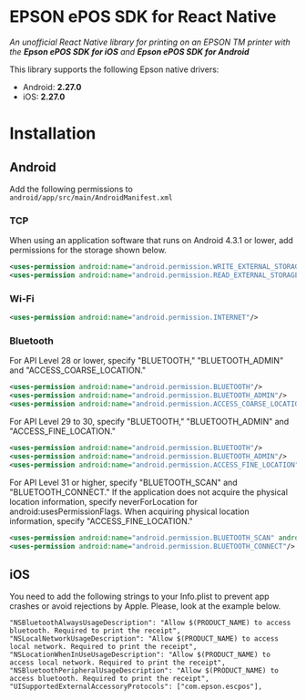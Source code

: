 # EPSON ePOS SDK for React Native

_An unofficial React Native library for printing on an EPSON TM printer with the <strong>Epson ePOS SDK for iOS</strong> and <strong>Epson ePOS SDK for Android</strong>_

This library supports the following Epson native drivers:

- Android: <strong>2.27.0</strong>
- iOS: <strong>2.27.0</strong>

# Installation

## Android

Add the following permissions to `android/app/src/main/AndroidManifest.xml`

### TCP

When using an application software that runs on Android 4.3.1 or lower, add permissions for the storage shown below.

```xml
<uses-permission android:name="android.permission.WRITE_EXTERNAL_STORAGE"/>
<uses-permission android:name="android.permission.READ_EXTERNAL_STORAGE"/>
```

### Wi-Fi

```xml
<uses-permission android:name="android.permission.INTERNET"/>
```

### Bluetooth

For API Level 28 or lower, specify "BLUETOOTH," "BLUETOOTH_ADMIN" and "ACCESS_COARSE_LOCATION."

```xml
<uses-permission android:name="android.permission.BLUETOOTH"/>
<uses-permission android:name="android.permission.BLUETOOTH_ADMIN"/>
<uses-permission android:name="android.permission.ACCESS_COARSE_LOCATION"/>
```

For API Level 29 to 30, specify "BLUETOOTH," "BLUETOOTH_ADMIN" and "ACCESS_FINE_LOCATION."

```xml
<uses-permission android:name="android.permission.BLUETOOTH"/>
<uses-permission android:name="android.permission.BLUETOOTH_ADMIN"/>
<uses-permission android:name="android.permission.ACCESS_FINE_LOCATION"/>
```

For API Level 31 or higher, specify "BLUETOOTH_SCAN" and "BLUETOOTH_CONNECT."
If the application does not acquire the physical location information, specify neverForLocation for android:usesPermissionFlags.
When acquiring physical location information, specify "ACCESS_FINE_LOCATION."

```xml
<uses-permission android:name="android.permission.BLUETOOTH_SCAN" android:usesPermissionFlags="neverForLocation"/>
<uses-permission android:name="android.permission.BLUETOOTH_CONNECT"/>
```

## iOS

You need to add the following strings to your Info.plist to prevent app crashes or avoid rejections by Apple. Please, look at the example below.

```
"NSBluetoothAlwaysUsageDescription": "Allow $(PRODUCT_NAME) to access bluetooth. Required to print the receipt",
"NSLocalNetworkUsageDescription": "Allow $(PRODUCT_NAME) to access local network. Required to print the receipt",
"NSLocationWhenInUseUsageDescription": "Allow $(PRODUCT_NAME) to access local network. Required to print the receipt",
"NSBluetoothPeripheralUsageDescription": "Allow $(PRODUCT_NAME) to access bluetooth. Required to print the receipt",
"UISupportedExternalAccessoryProtocols": ["com.epson.escpos"],
```
